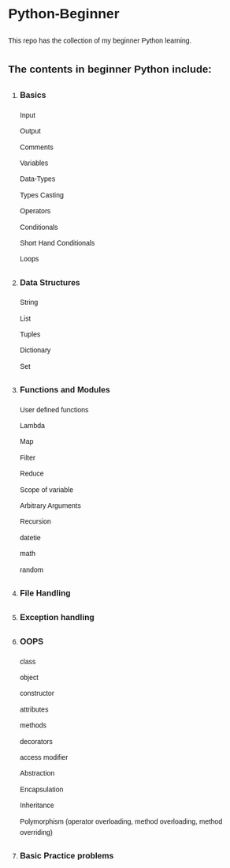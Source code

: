 <!DOCTYPE html>
<html lang="en">
<head>
    <meta charset="UTF-8">
    <meta name="viewport" content="width=device-width, initial-scale=1.0">
    <title>Python-Beginner</title>
    <style>
        body {
            font-family: Arial, sans-serif;
            line-height: 1.6;
            margin: 0;
            padding: 20px;
        }
        h1 {
            margin-bottom: 20px;
        }
        ul {
            list-style-type: none;
            padding: 0;
        }
        ul li {
            margin-bottom: 10px;
        }
    </style>
</head>
<body>
    <h1>Python-Beginner</h1>
    <p>This repo has the collection of my beginner Python learning.</p>
    <h2>The contents in beginner Python include:</h2>
    <ol>
        <li>
            <h3>Basics</h3>
            <ul>
                <li>Input</li>
                <li>Output</li>
                <li>Comments</li>
                <li>Variables</li>
                <li>Data-Types</li>
                <li>Types Casting</li>
                <li>Operators</li>
                <li>Conditionals</li>
                <li>Short Hand Conditionals</li>
                <li>Loops</li>
            </ul>
        </li>
        <li>
            <h3>Data Structures</h3>
            <ul>
                <li>String</li>
                <li>List</li>
                <li>Tuples</li>
                <li>Dictionary</li>
                <li>Set</li>
            </ul>
        </li>
        <li>
            <h3>Functions and Modules</h3>
            <ul>
                <li>User defined functions</li>
                <li>Lambda</li>
                <li>Map</li>
                <li>Filter</li>
                <li>Reduce</li>
                <li>Scope of variable</li>
                <li>Arbitrary Arguments</li>
                <li>Recursion</li>
                <li>datetie</li>
                <li>math</li>
                <li>random</li>
            </ul>
        </li>
        <li><h3>File Handling</h3></li>
        <li><h3>Exception handling</h3></li>
        <li>
            <h3>OOPS</h3>
            <ul>
                <li>class</li>
                <li>object</li>
                <li>constructor</li>
                <li>attributes</li>
                <li>methods</li>
                <li>decorators</li>
                <li>access modifier</li>
                <li>Abstraction</li>
                <li>Encapsulation</li>
                <li>Inheritance</li>
                <li>Polymorphism (operator overloading, method overloading, method overriding)</li>
            </ul>
        </li>
        <li><h3>Basic Practice problems</h3></li>
    </ol>
</body>
</html>
